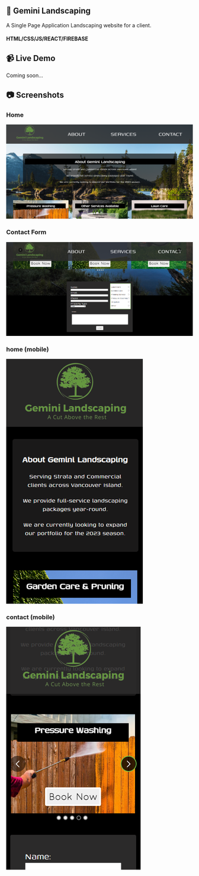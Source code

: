 ## :deciduous_tree: Gemini Landscaping

A Single Page Application Landscaping website for a client.

#### HTML/CSS/JS/REACT/FIREBASE

## :video_camera: Live Demo

<a>Coming soon...</a>

## :camera: Screenshots

### Home

![home](https://github.com/T-Pirozzini/Gemini-Landscaping/blob/main/src/images/home.png?raw=true)

### Contact Form

![contact](https://github.com/T-Pirozzini/Gemini-Landscaping/blob/main/src/images/contact.png?raw=true)

### home (mobile)

![mobile-dashboard](https://github.com/T-Pirozzini/Gemini-Landscaping/blob/main/src/images/mobile-home.png?raw=true)

### contact (mobile)

![mobile-divisions](https://github.com/T-Pirozzini/Gemini-Landscaping/blob/main/src/images/mobile-service.png?raw=true)

